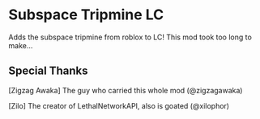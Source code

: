 # Subspace Tripmine LC
Adds the subspace tripmine from roblox to LC! This mod took too long to make...

## Special Thanks

[Zigzag Awaka] The guy who carried this whole mod (@zigzagawaka)

[Zilo] The creator of LethalNetworkAPI, also is goated (@xilophor)
